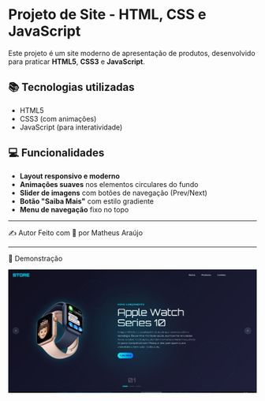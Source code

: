 # Projeto de Site - HTML, CSS e JavaScript

Este projeto é um site moderno de apresentação de produtos, desenvolvido para praticar **HTML5**, **CSS3** e **JavaScript**.

## 📚 Tecnologias utilizadas
- HTML5
- CSS3 (com animações)
- JavaScript (para interatividade)

## 💻 Funcionalidades
- **Layout responsivo e moderno**
- **Animações suaves** nos elementos circulares do fundo
- **Slider de imagens** com botões de navegação (Prev/Next)
- **Botão "Saiba Mais"** com estilo gradiente
- **Menu de navegação** fixo no topo

---
✍️ Autor
Feito com 💙 por Matheus Araújo

---

📸 Demonstração

[![Demonstração do Projeto](./img/site.jpg)](https://github.com/Matheusaraujov99/projeto-de-site-html-css-e-javascript/blob/e7d0629d90b186d15790f3931d24fe2ffdd20bf5/img/site.JPG)
